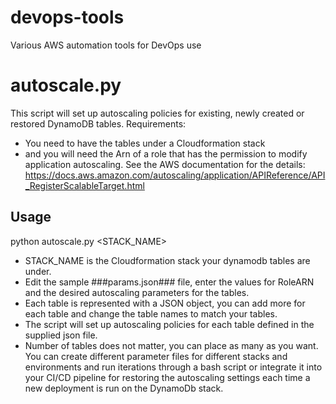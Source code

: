 # devops-tools
Various AWS automation tools for DevOps use

# autoscale.py

This script will set up autoscaling policies for existing, newly created or restored DynamoDB tables. 
Requirements:
* You need to have the tables under a Cloudformation stack 
* and you will need the Arn of a role that has the permission to modify application  autoscaling. See the AWS documentation for the details: https://docs.aws.amazon.com/autoscaling/application/APIReference/API_RegisterScalableTarget.html

## Usage 

python autoscale.py <STACK_NAME>

* STACK_NAME is the Cloudformation stack your dynamodb tables are under.
* Edit the sample ###params.json### file, enter the values for RoleARN and the desired autoscaling parameters for the tables. 
* Each table is represented with a JSON object, you can add more for each table and change the table names to match your tables.
* The script will set up autoscaling policies for each table defined in the supplied json file.
* Number of tables does not matter, you can place as many as you want. You can create different parameter files for different stacks and environments and run iterations through a bash script or integrate it into your CI/CD pipeline for restoring the autoscaling settings each time a new deployment is run on the DynamoDb stack.
